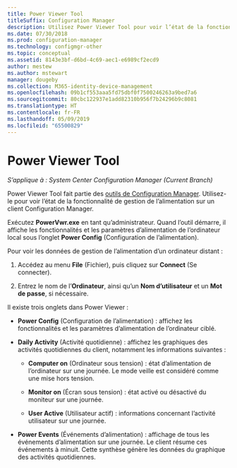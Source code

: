 ```yaml
---
title: Power Viewer Tool
titleSuffix: Configuration Manager
description: Utilisez Power Viewer Tool pour voir l’état de la fonctionnalité de gestion de l’alimentation sur un client Configuration Manager.
ms.date: 07/30/2018
ms.prod: configuration-manager
ms.technology: configmgr-other
ms.topic: conceptual
ms.assetid: 8143e3bf-d6bd-4c69-aec1-e6989cf2ecd9
author: mestew
ms.author: mstewart
manager: dougeby
ms.collection: M365-identity-device-management
ms.openlocfilehash: 09b1cf553aaa5fd75dbf0f7500246263a9bed7a6
ms.sourcegitcommit: 80cbc122937e1add82310b956f7b24296b9c8081
ms.translationtype: HT
ms.contentlocale: fr-FR
ms.lasthandoff: 05/09/2019
ms.locfileid: "65500829"
---
```

# <a name="power-viewer-tool"></a>Power Viewer Tool

*S’applique à : System Center Configuration Manager (Current Branch)*

Power Viewer Tool fait partie des [outils de Configuration Manager](/sccm/core/support/tools). Utilisez-le pour voir l’état de la fonctionnalité de gestion de l’alimentation sur un client Configuration Manager.

Exécutez **PowerVwr.exe** en tant qu’administrateur. Quand l’outil démarre, il affiche les fonctionnalités et les paramètres d’alimentation de l’ordinateur local sous l’onglet **Power Config** (Configuration de l’alimentation). 

Pour voir les données de gestion de l’alimentation d’un ordinateur distant :  

1. Accédez au menu **File** (Fichier), puis cliquez sur **Connect** (Se connecter). 

2. Entrez le nom de l’**Ordinateur**, ainsi qu’un **Nom d’utilisateur** et un **Mot de passe**, si nécessaire. 

Il existe trois onglets dans Power Viewer :  

- **Power Config** (Configuration de l’alimentation) : affichez les fonctionnalités et les paramètres d’alimentation de l’ordinateur ciblé.  

- **Daily Activity** (Activité quotidienne) : affichez les graphiques des activités quotidiennes du client, notamment les informations suivantes :  

    - **Computer on** (Ordinateur sous tension) : état d’alimentation de l’ordinateur sur une journée. Le mode veille est considéré comme une mise hors tension.  

    - **Monitor on** (Écran sous tension) : état activé ou désactivé du moniteur sur une journée.  

    - **User Active** (Utilisateur actif) : informations concernant l’activité utilisateur sur une journée.  

- **Power Events** (Événements d’alimentation) : affichage de tous les événements d’alimentation sur une journée. Le client résume ces événements à minuit. Cette synthèse génère les données du graphique des activités quotidiennes.  
